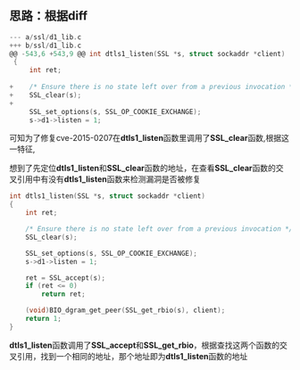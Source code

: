 ## 思路：根据diff
```c
--- a/ssl/d1_lib.c
+++ b/ssl/d1_lib.c
@@ -543,6 +543,9 @@ int dtls1_listen(SSL *s, struct sockaddr *client)
 {
     int ret;
 
+    /* Ensure there is no state left over from a previous invocation */
+    SSL_clear(s);
+
     SSL_set_options(s, SSL_OP_COOKIE_EXCHANGE);
     s->d1->listen = 1;
 ```
可知为了修复cve-2015-0207在**dtls1_listen**函数里调用了**SSL_clear**函数,根据这一特征,
 
想到了先定位**dtls1_listen**和**SSL_clear**函数的地址，在查看**SSL_clear**函数的交叉引用中有没有**dtls1_listen**函数来检测漏洞是否被修复
 
```c
int dtls1_listen(SSL *s, struct sockaddr *client)
{
    int ret;

    /* Ensure there is no state left over from a previous invocation */
    SSL_clear(s);

    SSL_set_options(s, SSL_OP_COOKIE_EXCHANGE);
    s->d1->listen = 1;

    ret = SSL_accept(s);
    if (ret <= 0)
        return ret;

    (void)BIO_dgram_get_peer(SSL_get_rbio(s), client);
    return 1;
}
```
**dtls1_listen**函数调用了**SSL_accept**和**SSL_get_rbio**，根据查找这两个函数的交叉引用，找到一个相同的地址，那个地址即为**dtls1_listen**函数的地址
